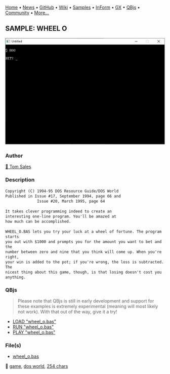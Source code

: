 [Home](https://qb64.com) • [News](../../news.md) • [GitHub](https://github.com/QB64Official/qb64) • [Wiki](https://github.com/QB64Official/qb64/wiki) • [Samples](../../samples.md) • [InForm](../../inform.md) • [GX](../../gx.md) • [QBjs](../../qbjs.md) • [Community](../../community.md) • [More...](../../more.md)

## SAMPLE: WHEEL O

![screenshot.png](img/screenshot.png)

### Author

[🐝 Tom Sales](../tom-sales.md) 

### Description

```text
Copyright (C) 1994-95 DOS Resource Guide/DOS World 
Published in Issue #17, September 1994, page 66 and 
              Issue #20, March 1995, page 64 
 
It takes clever programming indeed to create an 
interesting one-line program. You'll be amazed at 
how much can be accomplished. 

WHEEL_O.BAS lets you try your luck at a wheel of fortune. The program starts  
you out with $1000 and prompts you for the amount you want to bet and the  
number between zero and nine that you think will come up. When you're right,  
your win is added to the pot; if you're wrong, the loss is subtracted. The  
nicest thing about this game, though, is that losing doesn't cost you  
anything.
```

### QBjs

> Please note that QBjs is still in early development and support for these examples is extremely experimental (meaning will most likely not work). With that out of the way, give it a try!

* [LOAD "wheel_o.bas"](https://v6p9d9t4.ssl.hwcdn.net/html/5963335/index.html?src=https://qb64.com/samples/wheel-o/src/wheel_o.bas)
* [RUN "wheel_o.bas"](https://v6p9d9t4.ssl.hwcdn.net/html/5963335/index.html?mode=auto&src=https://qb64.com/samples/wheel-o/src/wheel_o.bas)
* [PLAY "wheel_o.bas"](https://v6p9d9t4.ssl.hwcdn.net/html/5963335/index.html?mode=play&src=https://qb64.com/samples/wheel-o/src/wheel_o.bas)

### File(s)

* [wheel_o.bas](src/wheel_o.bas)

🔗 [game](../game.md), [dos world](../dos-world.md), [254 chars](../254-chars.md)
